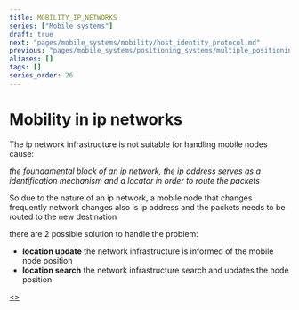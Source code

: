 ```yaml
---
title: MOBILITY_IP_NETWORKS
series: ["Mobile systems"]
draft: true
next: "pages/mobile_systems/mobility/host_identity_protocol.md"
previous: "pages/mobile_systems/positioning_systems/multiple_positioning_systems_solutions.md"
aliases: []
tags: []
series_order: 26
---
```


# Mobility in ip networks

The ip network infrastructure is not suitable for handling mobile nodes cause:

*the foundamental block of an ip network, the ip address serves as a identification mechanism and a locator in order to route the packets*

So due to the nature of an ip network, a mobile node  that changes frequently network changes also is ip address and the packets needs to be routed to the new destination

there are 2 possible solution to handle the problem:

- **location update** the network infrastructure is informed of the mobile node position
- **location search** the network infrastructure search and updates the node position

[<](pages/mobile_systems/positioning_systems/multiple_positioning_systems_solutions.md)[>](pages/mobile_systems/mobility/host_identity_protocol.md)

